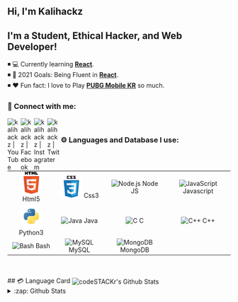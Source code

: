## Hi, I'm Kalihackz

## I'm a Student, Ethical Hacker, and Web Developer!


◾ 💻 Currently learning **[React][react]**.
<br/>
◾ 🥅 2021 Goals: Being Fluent in **[React][react]**.
<br/>
◾ ❤ Fun fact: I love to Play **[PUBG Mobile KR](https://www.pubgmobile.kr/)** so much.
<br/>

### 🧧 Connect with me:

[<img align="left" alt="kalihackz | YouTube" title="Youtube" width="30px" src="http://pngimg.com/uploads/youtube/youtube_PNG19.png" />][youtube]
[<img align="left" alt="kalihackz | Facebook" title="Facebook" width="30px" src="http://pngimg.com/uploads/facebook_logos/facebook_logos_PNG19762.png" />][facebook]
[<img align="left" alt="kalihackz | Instagram" title="Instagram" width="30px" src="http://pngimg.com/uploads/instagram/instagram_PNG11.png" />][instagram]
[<img align="left" alt="kalihackz | Twitter" title="Twitter" width="30px" src="http://pngimg.com/uploads/twitter/twitter_PNG29.png" />][twitter]

<br />

### ⚙ Languages and Database I use:

| | | | |
|:-------------------------:|:-------------------------:|:-------------------------:|:-------------------------:|
| <img alt="HTML5" title="Html5" width="50px" src="https://raw.githubusercontent.com/github/explore/80688e429a7d4ef2fca1e82350fe8e3517d3494d/topics/html/html.png" /> Html5|<img  alt="CSS3" title="Css3" width="50px" src="https://raw.githubusercontent.com/github/explore/80688e429a7d4ef2fca1e82350fe8e3517d3494d/topics/css/css.png" /> Css3|<img alt="Node.js" title="Node JS" width="80px" src="https://upload.wikimedia.org/wikipedia/commons/d/d9/Node.js_logo.svg" /> Node JS|<img  alt="JavaScript" title="Javascript" width="40px" src="https://seeklogo.com/images/J/javascript-logo-8892AEFCAC-seeklogo.com.png" /> Javascript|
| <img alt="Python3" title="Python3" width="50px" src="https://raw.githubusercontent.com/github/explore/80688e429a7d4ef2fca1e82350fe8e3517d3494d/topics/python/python.png" /> Python3|<img alt="Java" title="Java" width="30px" src="https://camo.githubusercontent.com/651195b8c66a9dd22316e672992077dbcecea4ca904b45a6681558ebc0ecc517/68747470733a2f2f75706c6f61642e77696b696d656469612e6f72672f77696b6970656469612f656e2f7468756d622f332f33302f4a6176615f70726f6772616d6d696e675f6c616e67756167655f6c6f676f2e7376672f33303070782d4a6176615f70726f6772616d6d696e675f6c616e67756167655f6c6f676f2e7376672e706e67" /> Java|<img alt="C" title="C" width="50px" src="https://cdn.iconscout.com/icon/free/png-512/c-programming-569564.png" /> C|<img alt="C++" title="C++" width="40px" src="https://upload.wikimedia.org/wikipedia/commons/thumb/1/18/ISO_C%2B%2B_Logo.svg/306px-ISO_C%2B%2B_Logo.svg.png" /> C++|
| <img alt="Bash" title="Bash" width="110px" src="https://camo.githubusercontent.com/a7de91b915d8b286dda762e3683d9a1c961692d43f8349d020ecd54634a823cf/68747470733a2f2f63646e2e7261776769742e636f6d2f6f64622f6f6666696369616c2d626173682d6c6f676f2f6d61737465722f6173736574732f4c6f676f732f4964656e746974792f504e472f424153485f6c6f676f2d7472616e73706172656e742d62672d636f6c6f722e706e67" /> Bash|<img alt="MySQL" title="MySQL" width="80px" src="https://labs.mysql.com/common/logos/mysql-logo.svg" /> MySQL|<img alt="MongoDB" title="MongoDB" width="150px" src="https://webassets.mongodb.com/_com_assets/cms/MongoDB_Logo_FullColorBlack_RGB-4td3yuxzjs.png" /> MongoDB||
<br />
<br />
## 💳 Language Card
<img align="center" alt="codeSTACKr's Github Stats" src="https://github-readme-stats.mridul28.vercel.app/api/top-langs/?username=mridul2820&&layout=compact" />

<br />

<details>
  <summary>:zap: Github Stats</summary>

  <img align="left" alt="codeSTACKr's Github Stats" src="https://github-readme-stats.mridul28.vercel.app/api?username=kalihackz&show_icons=true&hide_border=true&hide=stars,contribs,prs,issues" />

</details>

[myprofile]: https://github.com/Kalihackz
[youtube]: https://www.youtube.com/channel/UCclAuQNM5YllVh7PKQp50cQ
[facebook]: https://www.facebook.com/abir.ghosh.9279/
[instagram]: https://www.instagram.com/abirghoshmarch1999/
[twitter]: https://twitter.com/itsmeabir2
[react]: https://reactjs.org/

